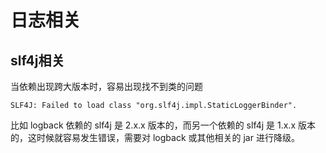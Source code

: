 # 日志相关

## slf4j相关

当依赖出现跨大版本时，容易出现找不到类的问题

`SLF4J: Failed to load class "org.slf4j.impl.StaticLoggerBinder".` 

比如 logback 依赖的 slf4j 是 2.x.x 版本的，而另一个依赖的 slf4j 是 1.x.x 版本的，这时候就容易发生错误，需要对 logback 或其他相关的 jar 进行降级。
